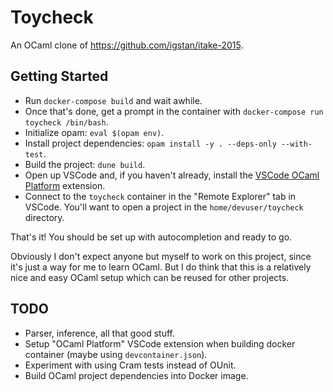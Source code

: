 # Toycheck

An OCaml clone of https://github.com/igstan/itake-2015.

## Getting Started

* Run `docker-compose build` and wait awhile.
* Once that's done, get a prompt in the container with `docker-compose run toycheck /bin/bash`.
* Initialize opam: `eval $(opam env)`.
* Install project dependencies: `opam install -y . --deps-only --with-test`.
* Build the project: `dune build`.
* Open up VSCode and, if you haven't already, install the [VSCode OCaml Platform](https://github.com/ocamllabs/vscode-ocaml-platform) extension.
* Connect to the `toycheck` container in the "Remote Explorer" tab in VSCode. You'll want to open a project in the `home/devuser/toycheck` directory. 

That's it! You should be set up with autocompletion and ready to go.

Obviously I don't expect anyone but myself to work on this project, since it's just a way for me to learn OCaml. But I do think that this is a relatively nice and easy OCaml setup which can be reused for other projects.

## TODO

* Parser, inference, all that good stuff.
* Setup "OCaml Platform" VSCode extension when building docker container (maybe using `devcontainer.json`).
* Experiment with using Cram tests instead of OUnit.
* Build OCaml project dependencies into Docker image.

